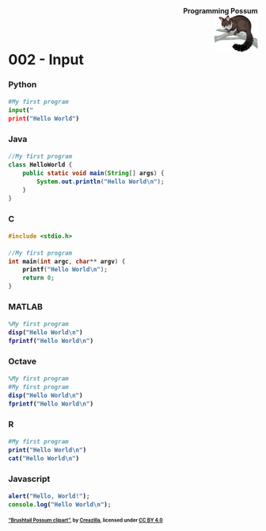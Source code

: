 <div align="right"><b>Programming Possum<b></div>
<div align="right"><img align="right" src="brushtail-possum-clipart-md.png" height="75"></img></div>
<br/><br/>
    
# 002 - Input

### Python
```python
#My first program
input("
print("Hello World")
```

### Java
```java
//My first program
class HelloWorld {
    public static void main(String[] args) {
        System.out.println("Hello World\n"); 
    }
}
```

### C
```c
#include <stdio.h>

//My first program
int main(int argc, char** argv) {
    printf("Hello World\n");
    return 0;
}
```

### MATLAB
```matlab
%My first program
disp("Hello World\n")
fprintf("Hello World\n")
```

### Octave
```octave
%My first program
#My first program
disp("Hello World\n")
fprintf("Hello World\n")
```

### R
```r
#My first program
print("Hello World\n")
cat("Hello World\n")
```

### Javascript
```javascript
alert("Hello, World!");
console.log("Hello World\n");
```

<sub><sup><a href="https://creazilla.com/nodes/64027-brushtail-possum-clipart">“Brushtail Possum clipart”</a>, by <a href="https://creazilla.com/">Creazilla</a>, licensed under <a href="https://creativecommons.org/licenses/by/4.0/">CC BY 4.0</a></sup></sub>
